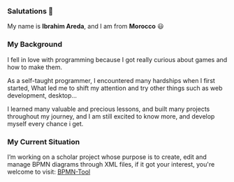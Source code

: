 ### Salutations 👋

My name is **Ibrahim Areda**, and I am from **Morocco** :smiley:

### My Background
I fell in love with programming because I got really curious about games and how to make them.

As a self-taught programmer, I encountered many hardships when I first started,
What led me to shift my attention and try other things such as web development, desktop...

I learned many valuable and precious lessons, and built many projects throughout my journey,
and I am still excited to know more, and develop myself every chance i get.

### My Current Situation

I’m working on a scholar project whose purpose is to create, edit and manage BPMN diagrams through XML files,
if it got your interest, you're welcome to visit: [BPMN-Tool](https://github.com/The-Deadly-Sins/BPMN-Tool)

